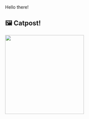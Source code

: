 Hello there!



## 🖼️ Catpost!

<sub>
    <img src="https://cdn2.thecatapi.com/images/9f1.jpg" height="256">
</sub>

